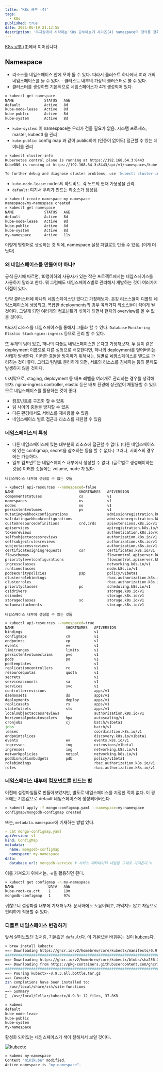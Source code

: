 ```yaml
---
title: 'K8s 공부 (4)'
tags:
  - K8s
published: true
date: 2021-06-19 21:13:55
description: '무지성에서 시작하는 K8s 공부해보기 시리즈(4) namespace의 정의를 정확히 알아야지'
---
```


[K8s 공부 (3)](/2021/06/study-k8s-3)에서 이어집니다.

## Namespace

- 리소스를 네임스페이스 안에 모아 둘 수 있다. 따라서 클러스트 하나에서 여러 개의 네임스페이스를 둘 수 있다. - 클러스트 내부의 가상의 클러스터로 볼 수 있다.
- 클러스터를 생성하면 기본적으로 네임스페이스가 4개 생성되어 있다.

```bash
» kubectl get namespace
NAME              STATUS   AGE
default           Active   8d
kube-node-lease   Active   8d
kube-public       Active   8d
kube-system       Active   8d
```

- `kube-system`: 이 namespace는 우리가 건들 필요가 없음. 시스템 프로세스, master, kubectl 을 관리
- `kube-public`: config map 과 같이 public하게 (인증이 없어도) 접근할 수 있는 데이터를 관리

```bash
» kubectl cluster-info
Kubernetes control plane is running at https://192.168.64.3:8443
KubeDNS is running at https://192.168.64.3:8443/api/v1/namespaces/kube-system/services/kube-dns:dns/proxy

To further debug and diagnose cluster problems, use 'kubectl cluster-info dump'.
```

- `kube-node-lease`: nodes의 하트비트. 각 노드의 현재 가용성을 관리.
- `default`: 여기서 우리가 만드는 리소스가 생성됨.

```bash
» kubectl create namespace my-namespace
namespace/my-namespace created
» kubectl get namespace
NAME              STATUS   AGE
default           Active   8d
kube-node-lease   Active   8d
kube-public       Active   8d
kube-system       Active   8d
my-namespace      Active   11s
```

이렇게 명령어로 생성하는 것 외에, namespace 설정 파일로도 만들 수 있음. (이게 더 낫다)

### 왜 네임스페이스를 만들어야 하나?

공식 문서에 따르면, 10명이하의 사용자가 있는 작은 프로젝트에서는 네임스페이스를 사용하지 말라고 한다. 뭐 그럼에도 네임스페이스별로 관리해서 개발하는 것이 여러가지 이점이 있다.

만약 클러스터에 하나의 네임스페이스만 있다고 가정해보자. 온갖 리소스들이 디폴트 네임스페이스에 생성되고, 복잡한 deployments의 경우 여러가지 리소스들이 섞이게 될 것이다. 그렇게 되면 여러개의 컴포넌트가 섞이게 되면서 현재의 overview를 볼 수 없을 것이다.

따라서 리소스를 네임스페이스를 통해서 그룹화 할 수 있다. `Database` `Monitoring` `Elastic Stack` `nginx-ingress` 등으로 관리 할 수 있다.

또 두개의 팀이 있고, 하나의 디폴트 네임스페이스만 쓴다고 가정해보자. 두 팀이 같은 deployment 이름으로 다른 설정으로 배포한다면, 하나의 deployment를 덮어버리는 사태가 발생한다. 이러한 충돌을 방지하기 위해서는, 팀별로 네임스페이스를 별도로 관리하는 것이 좋다. 그리고 팀별로 분리하게 되면, 서로의 리소스를 침해하는 등의 문제도 발생하지 않을 것이다.

마지막으로, staging, deployment 등 배포 레벨을 여러개로 관리하는 경우를 생각해보자. nginx-ingress controller, elastic 등은 배포 환경에 상관없이 재활용할 수 있으므로 네임스페이스를 활용하는 것이 좋다.

- 컴포넌트를 구조화 할 수 있음
- 팀 사이의 충돌을 방지할 수 있음
- 다른 환경에서도 서비스를 재사용할 수 있음
- 네임스페이스 별로 접근과 리소스를 제한할 수 있음

### 네임스페이스의 특징

- 다른 네임스페이스에 있는 대부분의 리소스에 접근할 수 없다. (다른 네임스페이스에 있는 configmap, secret을 참조하는 등을 할 수 없다.) 그러나, 서비스의 경우에는 가능하다.
- 일부 컴포넌트는 네임스페이스 내부에서 생성할 수 없다. (글로벌로 생성해야하는 것들) 이러한 것들에는 volume, node 가 있다.

`네임스페이스 내부에 생성할 수 없는 것들`

```bash
» kubectl api-resources --namespaced=false
NAME                              SHORTNAMES   APIVERSION                             NAMESPACED   KIND
componentstatuses                 cs           v1                                     false        ComponentStatus
namespaces                        ns           v1                                     false        Namespace
nodes                             no           v1                                     false        Node
persistentvolumes                 pv           v1                                     false        PersistentVolume
mutatingwebhookconfigurations                  admissionregistration.k8s.io/v1        false        MutatingWebhookConfiguration
validatingwebhookconfigurations                admissionregistration.k8s.io/v1        false        ValidatingWebhookConfiguration
customresourcedefinitions         crd,crds     apiextensions.k8s.io/v1                false        CustomResourceDefinition
apiservices                                    apiregistration.k8s.io/v1              false        APIService
tokenreviews                                   authentication.k8s.io/v1               false        TokenReview
selfsubjectaccessreviews                       authorization.k8s.io/v1                false        SelfSubjectAccessReview
selfsubjectrulesreviews                        authorization.k8s.io/v1                false        SelfSubjectRulesReview
subjectaccessreviews                           authorization.k8s.io/v1                false        SubjectAccessReview
certificatesigningrequests        csr          certificates.k8s.io/v1                 false        CertificateSigningRequest
flowschemas                                    flowcontrol.apiserver.k8s.io/v1beta1   false        FlowSchema
prioritylevelconfigurations                    flowcontrol.apiserver.k8s.io/v1beta1   false        PriorityLevelConfiguration
ingressclasses                                 networking.k8s.io/v1                   false        IngressClass
runtimeclasses                                 node.k8s.io/v1                         false        RuntimeClass
podsecuritypolicies               psp          policy/v1beta1                         false        PodSecurityPolicy
clusterrolebindings                            rbac.authorization.k8s.io/v1           false        ClusterRoleBinding
clusterroles                                   rbac.authorization.k8s.io/v1           false        ClusterRole
priorityclasses                   pc           scheduling.k8s.io/v1                   false        PriorityClass
csidrivers                                     storage.k8s.io/v1                      false        CSIDriver
csinodes                                       storage.k8s.io/v1                      false        CSINode
storageclasses                    sc           storage.k8s.io/v1                      false        StorageClass
volumeattachments                              storage.k8s.io/v1                      false        VolumeAttachment
```

`네임스페이스 내부에 생성할 수 있는 것들`

```bash
» kubectl api-resources --namespaced=true
NAME                        SHORTNAMES   APIVERSION                     NAMESPACED   KIND
bindings                                 v1                             true         Binding
configmaps                  cm           v1                             true         ConfigMap
endpoints                   ep           v1                             true         Endpoints
events                      ev           v1                             true         Event
limitranges                 limits       v1                             true         LimitRange
persistentvolumeclaims      pvc          v1                             true         PersistentVolumeClaim
pods                        po           v1                             true         Pod
podtemplates                             v1                             true         PodTemplate
replicationcontrollers      rc           v1                             true         ReplicationController
resourcequotas              quota        v1                             true         ResourceQuota
secrets                                  v1                             true         Secret
serviceaccounts             sa           v1                             true         ServiceAccount
services                    svc          v1                             true         Service
controllerrevisions                      apps/v1                        true         ControllerRevision
daemonsets                  ds           apps/v1                        true         DaemonSet
deployments                 deploy       apps/v1                        true         Deployment
replicasets                 rs           apps/v1                        true         ReplicaSet
statefulsets                sts          apps/v1                        true         StatefulSet
localsubjectaccessreviews                authorization.k8s.io/v1        true         LocalSubjectAccessReview
horizontalpodautoscalers    hpa          autoscaling/v1                 true         HorizontalPodAutoscaler
cronjobs                    cj           batch/v1beta1                  true         CronJob
jobs                                     batch/v1                       true         Job
leases                                   coordination.k8s.io/v1         true         Lease
endpointslices                           discovery.k8s.io/v1beta1       true         EndpointSlice
events                      ev           events.k8s.io/v1               true         Event
ingresses                   ing          extensions/v1beta1             true         Ingress
ingresses                   ing          networking.k8s.io/v1           true         Ingress
networkpolicies             netpol       networking.k8s.io/v1           true         NetworkPolicy
poddisruptionbudgets        pdb          policy/v1beta1                 true         PodDisruptionBudget
rolebindings                             rbac.authorization.k8s.io/v1   true         RoleBinding
roles                                    rbac.authorization.k8s.io/v1   true         Role
```

### 네임스페이스 내부에 컴포넌트를 만드는 법

이전에 설정파일들로 만들어보았지만, 별도로 네임스페이스를 지정한 적이 없다. 이 경우에는 기본값으로 default 네임스페이스에 생성되어버린다.

```bash
» kubectl apply -f mongo-configmap.yaml --namespace=my-namespace
configmap/mongodb-configmap created
```

또는, `metadata.namespace`에 기재하는 방법 있다.

```yaml
» cat mongo-configmap.yaml
apiVersion: v1
kind: ConfigMap
metadata:
  name: mongodb-configmap
  namespace: my-namespace
data:
  database_url: mongodb-service # 서비스 메타데이터 네임을 그대로 가져온다.%
```

이를 가져오기 위해서는, `-n`을 활용하면 된다.

```bash
» kubectl get configmap -n my-namespace
NAME                DATA   AGE
kube-root-ca.crt    1      19m
mongodb-configmap   1      97s
```

귀찮으니 설정파일 내부에 기재해두자. 문서화에도 도움이되고, 까먹지도 않고 자동으로 편리하게 적용할 수 있다.

### 디폴트 네임스페이스 변경하기

앞서 살펴보았던 것처럼, 기본값은 `default`다. 이 기본값을 바꿔주는 것이 [kubens](https://github.com/ahmetb/kubectx)다.

```bash
» brew install kubectx
==> Downloading https://ghcr.io/v2/homebrew/core/kubectx/manifests/0.9.3
######################################################################## 100.0%
==> Downloading https://ghcr.io/v2/homebrew/core/kubectx/blobs/sha256:30c0b39d23e542bc936994a8c1a47705f0205e42e59cb043adaed21
==> Downloading from https://pkg-containers.githubusercontent.com/ghcr1/blobs/sha256:30c0b39d23e542bc936994a8c1a47705f0205e42
######################################################################## 100.0%
==> Pouring kubectx--0.9.3.all.bottle.tar.gz
==> Caveats
zsh completions have been installed to:
  /usr/local/share/zsh/site-functions
==> Summary
🍺  /usr/local/Cellar/kubectx/0.9.3: 12 files, 37.8KB
```

```bash
» kubens
default
kube-node-lease
kube-public
kube-system
my-namespace
```

활성화 되어있는 네임스페이스가 색이 칠해져서 보일 것이다.

![kubectx](./images/kubectx.png)

```bash
» kubens my-namespace
Context "minikube" modified.
Active namespace is "my-namespace".
```
